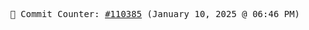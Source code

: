 <p align="center">
    <samp>
        📮 Commit Counter: <a href="https://github.com/Javascript-void0/Javascript-void0/commits/main">#110385</a> (January 10, 2025 @ 06:46 PM)
    </samp>
</p>